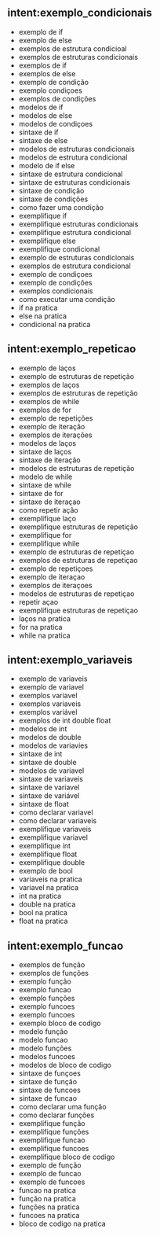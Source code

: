 ## intent:exemplo_condicionais
- exemplo de if
- exemplo de else
- exemplos de estrutura condicioal
- exemplos de estruturas condicionais
- exemplos de if
- exemplos de else
- exemplo de condição
- exemplo condiçoes
- exemplos de condições
- modelos de if
- modelos de else
- modelos de condiçoes
- sintaxe de if
- sintaxe de else
- modelos de estruturas condicionais
- modelos de estrutura condicional
- modelo de if else
- sintaxe de estrutura condicional
- sintaxe de estruturas condicionais
- sintaxe de condição
- sintaxe de condições
- como fazer uma condição
- exemplifique if
- exemplifique estruturas condicionais
- exemplifique estrutura condicional
- exemplifique else
- exemplifique condicional
- exemplo de estruturas condicionais
- exemplos de estrutura condicional
- exemplo de condiçoes
- exemplo de condições
- exemplos condicionais
- como executar uma condição
- if na pratica
- else na pratica
- condicional na pratica

## intent:exemplo_repeticao
- exemplo de laços
- exemplo de estruturas de repetição
- exemplos de laços
- exemplos de estruturas de repetição
- exemplos de while
- exemplos de for
- exemplo de repetições
- exemplo de iteração
- exemplos de iterações
- modelos de laços
- sintaxe de laços
- sintaxe de iteração
- modelos de estruturas de repetição
- modelo de while
- sintaxe de while
- sintaxe de for
- sintaxe de iteraçao
- como repetir ação
- exemplifique laço
- exemplifique estruturas de repetição
- exemplifique for
- exemplifique while
- exemplo de estruturas de repetiçao
- exemplos de estruturas de repetiçao
- exemplo de repetiçoes
- exemplo de iteraçao
- exemplos de iteraçoes
- modelos de estruturas de repetiçao
- repetir açao
- exemplifique estruturas de repetiçao
- laços na pratica
- for na pratica
- while na pratica


## intent:exemplo_variaveis
- exemplo de variaveis
- exemplo de variavel
- exemplos variavel
- exemplos variaveis
- exemplos variável
- exemplos de int double float
- modelos de int
- modelos de double
- modelos de variavies
- sintaxe de int
- sintaxe de double
- modelos de variavel
- sintaxe de variaveis
- sintaxe de variavel
- sintaxe de variável
- sintaxe de float
- como declarar variavel
- como declarar variaveis
- exemplifique variaveis
- exemplifique variavel
- exemplifique int
- exemplifique float
- exemplifique double
- exemplo de bool
- variaveis na pratica
- variavel na pratica
- int na pratica
- double na pratica
- bool na pratica
- float na pratica

## intent:exemplo_funcao
- exemplos de função
- exemplos de funções
- exemplo função
- exemplo funcao
- exemplo funções
- exemplo funcoes
- exemplo funcoes
- exemplo bloco de codigo
- modelo função
- modelo funcao
- modelo funções
- modelos funcoes
- modelos de bloco de codigo
- sintaxe de funçoes
- sintaxe de função
- sintaxe de funcoes
- sintaxe de funcao
- como declarar uma função
- como declarar funções
- exemplifique função
- exemplifique funções
- exemplifique funcao
- exemplifique funcoes
- exemplifique bloco de codigo
- exemplo de função
- exemplo de funcao
- exemplo de funcoes
- funcao na pratica
- função na pratica
- funções na pratica
- funcoes na pratica
- bloco de codigo na pratica